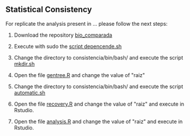 ## Statistical Consistency ##
For replicate the analysis present in ... please follow the next steps:

1. Download the repository [bio_comparada](https://github.com/dpabon/bio_comparada)

2. Execute with sudo the [script depencende.sh](https://github.com/dpabon/bio_comparada/blob/master/consistencia/bin/bash/dependence.sh)

3. Change the directory to consistencia/bin/bash/ and execute the script [mkdir.sh](https://github.com/dpabon/bio_comparada/blob/master/consistencia/bin/bash/mk_dir.sh)

4. Open the file [gentree.R](https://github.com/dpabon/bio_comparada/blob/master/consistencia/bin/R/gentree.R) and change the value of "raiz"

5. Change the directory to consistencia/bin/bash/ and execute the script [automatic.sh](https://github.com/dpabon/bio_comparada/blob/master/consistencia/bin/bash/automatic.sh)

6. Open the file [recovery.R](https://github.com/dpabon/bio_comparada/blob/master/consistencia/bin/R/recovey.R) and change the value of "raiz" and execute in Rstudio.

7. Open the file [analysis.R](https://github.com/dpabon/bio_comparada/blob/master/consistencia/bin/R/analysis.R) and change the value of "raiz" and execute in Rstudio.
